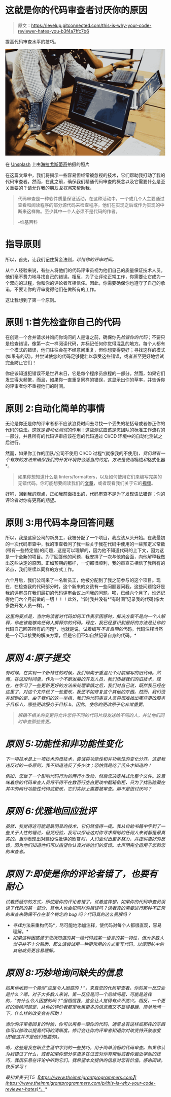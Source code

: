 # 这就是你的代码审查者讨厌你的原因

> 原文：<https://levelup.gitconnected.com/this-is-why-your-code-reviewer-hates-you-b3f4a7ffc7b6>

提高代码审查水平的技巧。

![](img/9bc7a0bd2a39e4b31ebfc066385dba56.png)

在 [Unsplash](https://unsplash.com?utm_source=medium&utm_medium=referral) 上由[海拉戈斯蒂奇](https://unsplash.com/@heylagostechie?utm_source=medium&utm_medium=referral)拍摄的照片

在这篇文章中，我们将揭示一些容易但经常被忽视的技术，它们帮助我打动了我的代码审查者。然而，在此之前，确保我们精通代码审查的概念以及它需要什么是至关重要的？请允许我的朋友*互联网*来帮助我，

> 代码审查是一种软件质量保证活动，在这种活动中，一个或几个人主要通过查看和阅读程序的部分源代码来检查程序，他们在实现之后或作为实现的中断来这样做。至少其中一个人必须不是代码的作者。
> 
> -维基百科

# 指导原则

所以，首先，让我们记住黄金法则，*珍惜你的评审时间。*

从个人经验来说，有些人将他们的代码评审员视为他们自己的质量保证技术人员。他们毫不费力地寻找自己的错误。相反，为了让评论正常工作，你需要让它成为一个双向的过程，你和你的评论者互相信任。因此，你需要确保你也遵守了自己的承诺，不要让你的评审觉得他们在做所有的工作。

这让我想到了第一个原则。

# 原则 1:首先检查你自己的代码

在创建一个合并请求并询问你询问的人是谁之前，确保你先*检查你的代码*；不要只是检查错误，像第一次一样阅读代码，并标记任何你觉得混乱的地方。每个人都有一个模式的错误，他们往往会在不经意间重复，但你想变得更好；寻找这样的模式(如果有的话)，并尝试使您的代码足够健壮以承受这些错误，或者甚至更好地尝试完全防止它们！

你应该知道犯错误不是世界末日，它是每个程序员旅程的一部分。然而，如果它们发生得太频繁，而且，如果你一直重复同样的错误，这显示出你的草率，并告诉你的评审者你不重视他们的时间。

# 原则 2:自动化简单的事情

无论是你还是你的评审者都不应该浪费时间去寻找一个丢失的花括号或者修正你的代码的语法。这就是*自动化测试*的作用！这些测试应该是您团队的标准工作流程的一部分，并且所有的代码评审应该在您的代码通过 CI/CD 环境中的自动化测试之后进行。

然而，如果你工作的团队/公司不使用 CI/CD 过程*(就像我的不使用)*，我仍然有一个有效的方法来确保我们的开发环境符合适当的约定。方法是使用*棉绒*和*格式化器*。

> 如果你想知道什么是 linters/formatters，以及如何使用它们来编写完美的无错代码，你可能想要阅读我们的[文章](https://www.theimmigrantprogrammers.com/p/error-free-code-is-not-just-a-dream)，或者观看我们关于它的[视频](https://youtu.be/yTdiuY1FIE8)。

好吧，回到我的观点，正如我前面指出的，代码审查不是为了发现语法错误；你的评论者对你有更高的期望。

# 原则 3:用代码本身回答问题

所以，我是这家公司的新员工，我被分配了一个项目，我应该从头开始。在我最初的一次代码审查中，我的审查者问了我一些关于我在代码中使用的一些预定义常数(带有一些特定值)的问题，这是可以理解的，因为他不知道代码的上下文，因为这是一个全新的项目。为了回答他的问题，我安排了一次与他的会面，向他解释我做出这些决定的原因。正如预期的那样，一切都很顺利，我的审查员相信了我所有的论点，我们继续以同样的方式工作。

六个月后，我们公司来了一名新员工，他被分配到了我之前参与的这个项目。现在，在检查我的代码部分时，这个新来的女孩有一些问题要问我，这些问题恰好是我的评审员在我们最初的代码评审会议上问我的问题。唉，已经六个月了，谁还记得他们六个月前做的一切！！！此外，当时我并没有*“有时间”记录我的代码(像大多数开发人员一样)。*

*这里的要点是，当你的读者对代码如何工作表示困惑时，解决方案不是向一个人解释，你应该能够向任何人解释你的代码。现在，我已经意识到最好的方法是让你的*代码自己回答所有的问题*，也就是说，试着编写*不言自明的*代码。代码注释当然是一个可以接受的解决方案，但是它们不如自然记录自身的代码。*

# *原则 4:原子提交*

*有时候，在实现一个新特性的时候，我们倾向于重温几个月前编写的旧代码。然而，在这段时间里，作为一个不断发展的开发人员，我们质疑我们的旧技术，现在，在学习了一些更新更好的方法来处理事情之后，我们对自己说，既然我已经在这里了，对这个文件做了一些更改，我还不如修复这个其他的东西。然而，我们没有想到的是，由于我们的这一举措，我们的代码审查人员将很难找出哪些更改服务于目标 A，哪些更改服务于目标 b。因此，使您的更改原子化非常重要。*

> *解耦不相关的变更将允许您将不同的代码片段发送给不同的人，并让他们同时审查那些变更。*

# *原则 5:功能性和非功能性变化*

*下一项技术是上一项技术的母技术，*尝试将功能性和非功能性的变化分开。这是我违反过的一条原则，我不知道违反了多少次；恐怕我是吃了苦头才知道的！**

*例如，您做了一个影响代码行为的两行小改动，然后您决定格式化整个文件。这意味着您的代码审查人员将不得不在数百行空白更改中翻箱倒柜，只为了找到隐藏在其中的两行功能性代码或更改，它们实际上需要被审查。那不是很讨厌吗？*

# *原则 6:优雅地回应批评*

*虽然，我觉得这可能是最明显的技术，它仍然值得一提。我从自助书籍中学到了一些关于人性的理论，但凭经验，我可以保证这对你寻求帮助的任何人来说都是最真实的。当你*表现出对建设性批评的欣赏*时，人们会付出更多努力，并提供更好的反馈，因为他们知道他们可以指望你认真对待他们的反馈。本声明完全适用于您和您的审查者。*

# *原则 7:即使是你的评论者错了，也要有耐心*

*试着质疑你的方式，即使是你的评论者错了。试着这样想，如果你的代码审查员误读了代码的某一部分，其他人也会犯同样的错误吗？读者真的需要进行那种不正常的审查来确保不存在某个特定的 bug 吗？代码真的这么费解吗？*

*   *寻找*方法来重构代码*，尽可能地添加注释，使代码对每个人都很直观，容易理解。*
*   *如果这种困惑源于您所知道的某一段代码或某一语言的某一特性，但大多数人似乎并不十分熟悉，那么请尝试用一种更常用的方式重写代码，以便团队中的其他成员更容易理解。*

# *原则 8:巧妙地询问缺失的信息*

*如果你收到一个类似“这是令人困惑的！”，来自您的代码审查者。你的第一反应会是什么？嗯，对于大多数人来说，第一反应是问一个后续问题，可能是这样的，“有什么令人困惑的吗？”但相信我，这会让人觉得有点不高兴。相反，一个更好的后续问题是，从你的评价者那里收集更多的信息而又不显得暴躁，简单地问一下，*什么样的改变会有帮助！**

*当你的评审者回复的时候，你可以再看一眼你的代码，通常总有这样或那样的东西你可以修改以提高代码的清晰度。修订会让你的评审者知道你对改变持开放态度(即使这并不是他们想要的)。*

*嗯，这些是我在职业生涯中学到的一些技巧，用于简单流畅的代码审查。如果你认为我错过了什么，或者如果你想分享更多在过去对你有帮助或者你最近学到的技巧，我很乐意在评论中听到它们。我希望本文提供的信息对您有价值。感谢阅读。快乐学习！*

**最初发表于*[T5【https://www.theimmigrantprogrammers.com】](https://www.theimmigrantprogrammers.com/p/this-is-why-your-code-reviewer-hates)*。**